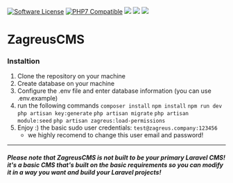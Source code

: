 [![Software License](https://img.shields.io/github/license/zagreus-co/ZagreusCMS)](LICENSE.md) [![PHP7 Compatible](https://img.shields.io/badge/php-7.4-green.svg)](https://packagist.org/packages/asgardcms/platform) ![](https://img.shields.io/github/stars/zagreus-co/ZagreusCMS.svg) ![](https://img.shields.io/github/release/zagreus-co/ZagreusCMS.svg) ![](https://img.shields.io/github/issues/zagreus-co/ZagreusCMS.svg)

# ZagreusCMS

### Instaltion

1. Clone the repository on your machine
2. Create database on your machine
3.  Configure the .env file and enter database information (you can use .env.example)
4.  run the following commands
	`composer install`
    `npm install`
	`npm run dev`
    `php artisan key:generate`
	`php artisan migrate`
	`php artisan module:seed`
	`php artisan zagreus:load-permissions`
5. Enjoy :)
	the basic sudo user credentials: `test@zagreus.company:123456`
	* we highly recomend to change this user email and password!

------------

##### Please note that ZagreusCMS is not built to be your primary Laravel CMS! it's a basic CMS that's built on the basic requirements so you can modify it in a way you want and build your Laravel projects!
